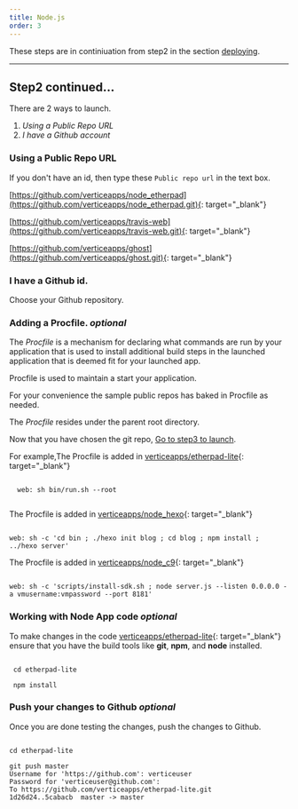 ```yaml
---
title: Node.js
order: 3
---
```


These steps are in continiuation from step2 in the section [deploying](/customapps/deploying).

---

## Step2 continued...

There are 2 ways to launch.

1. *Using a Public Repo URL*
2. *I have a Github account*

### Using a Public Repo URL

If you don't have an id, then type these `Public repo url` in the text box.

[https://github.com/verticeapps/node_etherpad](https://github.com/verticeapps/node_etherpad.git){: target="_blank"}

[https://github.com/verticeapps/travis-web](https://github.com/verticeapps/travis-web.git){: target="_blank"}

[https://github.com/verticeapps/ghost](https://github.com/verticeapps/ghost.git){: target="_blank"}


### I have a Github id.

Choose your Github repository.

### Adding a Procfile. *optional*

The *Procfile*  is a mechanism for declaring what commands are run by your application that is used to install additional build steps in the launched application that is deemed fit for your launched app.

Procfile is used to maintain a start your application.

For your convenience the sample public repos has baked in Procfile as needed.

The *Procfile*  resides under the parent root directory.

Now that you have chosen the git repo, [Go to step3 to launch](/customapps/deploying).

For example,The Procfile is added in [verticeapps/etherpad-lite](https://github.com/verticeapps/etherpad-lite.git){: target="_blank"}

```

  web: sh bin/run.sh --root


```

The Procfile is added in [verticeapps/node_hexo](https://github.com/verticeapps/node_hexo.git){: target="_blank"}

```

web: sh -c 'cd bin ; ./hexo init blog ; cd blog ; npm install ; ../hexo server'

```

The Procfile is added in [verticeapps/node_c9](https://github.com/verticeapps/node_c9.git){: target="_blank"}

```

web: sh -c 'scripts/install-sdk.sh ; node server.js --listen 0.0.0.0 -a vmusername:vmpassword --port 8181'

```

### Working with Node App code *optional*

To make changes in the code [verticeapps/etherpad-lite](https://github.com/verticeapps/etherpad-lite.git){: target="_blank"} ensure that you have the build tools like **git**, **npm**, and **node** installed.

```

 cd etherpad-lite

 npm install

```

### Push your changes to Github *optional*

Once you are done testing the changes, push the changes to Github.


```shell

cd etherpad-lite

git push master
Username for 'https://github.com': verticeuser
Password for 'verticeuser@github.com':
To https://github.com/verticeapps/etherpad-lite.git
1d26d24..5cabacb  master -> master

```
